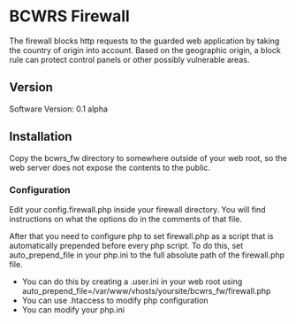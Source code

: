 # BCWRS Firewall
The firewall blocks http requests to the guarded web application by taking the country of origin into account. Based on the geographic origin, a block rule can protect control panels or other possibly vulnerable areas.

## Version
Software Version: 0.1 alpha

## Installation
Copy the bcwrs_fw directory to somewhere outside of your web root, so the web server does not expose the contents to the public.

### Configuration
Edit your config.firewall.php inside your firewall directory. You will find instructions on what the options do in the comments of that file.

After that you need to configure php to set firewall.php as a script that is automatically prepended before every php script. To do this, set auto_prepend_file in your php.ini to the full absolute path of the firewall.php file.
- You can do this by creating a .user.ini in your web root using auto_prepend_file=/var/www/vhosts/yoursite/bcwrs_fw/firewall.php
- You can use .htaccess to modify php configuration
- You can modify your php.ini
